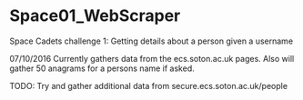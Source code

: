 # Space01_WebScraper
Space Cadets challenge 1: Getting details about a person given a username

07/10/2016
Currently gathers data from the ecs.soton.ac.uk pages. Also will gather 50 anagrams for a persons name if asked.

TODO:
Try and gather additional data from secure.ecs.soton.ac.uk/people
